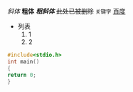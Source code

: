 *斜体*
**粗体**
***粗斜体***
~~此处已被删除~~
`关键字`
[百度](https://www.baidu.com)
* 列表
  1. 1
    2. 2
```c
#include<stdio.h>
int main()
{
return 0;
}
```
